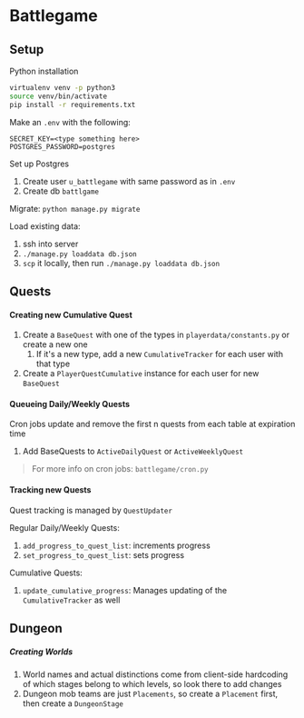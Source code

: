 # Battlegame

## Setup

Python installation
```bash
virtualenv venv -p python3
source venv/bin/activate
pip install -r requirements.txt
```

Make an `.env` with the following:
```
SECRET_KEY=<type something here>
POSTGRES_PASSWORD=postgres
```

Set up Postgres

1. Create user `u_battlegame` with same password as in `.env`
1. Create db `battlgame`


Migrate:
`python manage.py migrate`

Load existing data:
1. ssh into server
1. `./manage.py loaddata db.json`
1. `scp` it locally, then run `./manage.py loaddata db.json`

## Quests
#### Creating new Cumulative Quest
1. Create a `BaseQuest` with one of the types in `playerdata/constants.py` or create a new one
    1. If it's a new type, add a new `CumulativeTracker` for each user with that type
1. Create a `PlayerQuestCumulative` instance for each user for new `BaseQuest`

#### Queueing Daily/Weekly Quests
Cron jobs update and remove the first n quests from each table at expiration time
1. Add BaseQuests to `ActiveDailyQuest` or `ActiveWeeklyQuest`

> For more info on cron jobs: `battlegame/cron.py`

#### Tracking new Quests
Quest tracking is managed by `QuestUpdater`

Regular Daily/Weekly Quests:
1. `add_progress_to_quest_list`: increments progress
1. `set_progress_to_quest_list`: sets progress

Cumulative Quests:
1. `update_cumulative_progress`: Manages updating of the `CumulativeTracker` as well


## Dungeon
##### Creating Worlds
1. World names and actual distinctions come from client-side hardcoding of which stages
belong to which levels, so look there to add changes
1. Dungeon mob teams are just `Placements`, so create a `Placement` first, then create a `DungeonStage`
